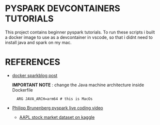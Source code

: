 # PYSPARK DEVCONTAINERS TUTORIALS

This project contains beginner pyspark tutorials.
To run these scripts i built a docker image to use as a devcontainer in vscode, so that i didnt need to install java and spark on my mac.


# REFERENCES

- [docker sparkblog post](https://endjin.com/blog/2025/01/spark-devcontainers-local-spark)

    **IMPORTANT NOTE** : change the Java machine architecture inside Dockerfile

        ARG JAVA_ARCH=arm64 # this is MacOs


- [Philipp Brunenberg pyspark live coding video](https://youtu.be/yzpVFUUj4R4?si=98owRNx8Bd0Cbkbu)

    - [AAPL stock market dataset on kaggle](https://www.kaggle.com/datasets/jacksoncrow/stock-market-dataset)



